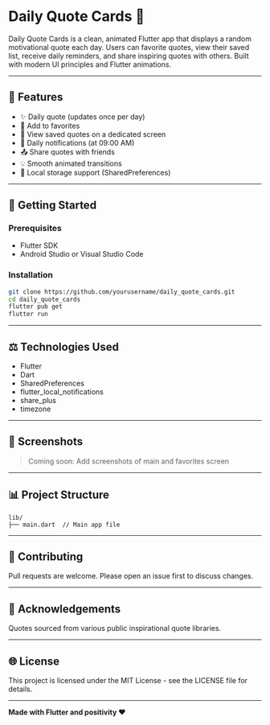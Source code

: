 # Daily Quote Cards 🌟

Daily Quote Cards is a clean, animated Flutter app that displays a random motivational quote each day. 
Users can favorite quotes, view their saved list, receive daily reminders, and share inspiring quotes with others. Built with modern UI principles and Flutter animations.

---

## 🌟 Features

- ✨ Daily quote (updates once per day)
- 💞 Add to favorites
- 📆 View saved quotes on a dedicated screen
- 🔔 Daily notifications (at 09:00 AM)
- 📤 Share quotes with friends
- 💡 Smooth animated transitions
- 📂 Local storage support (SharedPreferences)

---

## 🚀 Getting Started

### Prerequisites
- Flutter SDK
- Android Studio or Visual Studio Code

### Installation
```bash
git clone https://github.com/yourusername/daily_quote_cards.git
cd daily_quote_cards
flutter pub get
flutter run
```

---

## ⚖️ Technologies Used

- Flutter
- Dart
- SharedPreferences
- flutter_local_notifications
- share_plus
- timezone

---

## 📸 Screenshots

> Coming soon: Add screenshots of main and favorites screen

---

## 📊 Project Structure

```
lib/
├── main.dart  // Main app file
```

---

## 🙌 Contributing

Pull requests are welcome. Please open an issue first to discuss changes.

---

## 🙏 Acknowledgements

Quotes sourced from various public inspirational quote libraries.

---

## 🌐 License

This project is licensed under the MIT License - see the LICENSE file for details.

---

**Made with Flutter and positivity ❤️**
